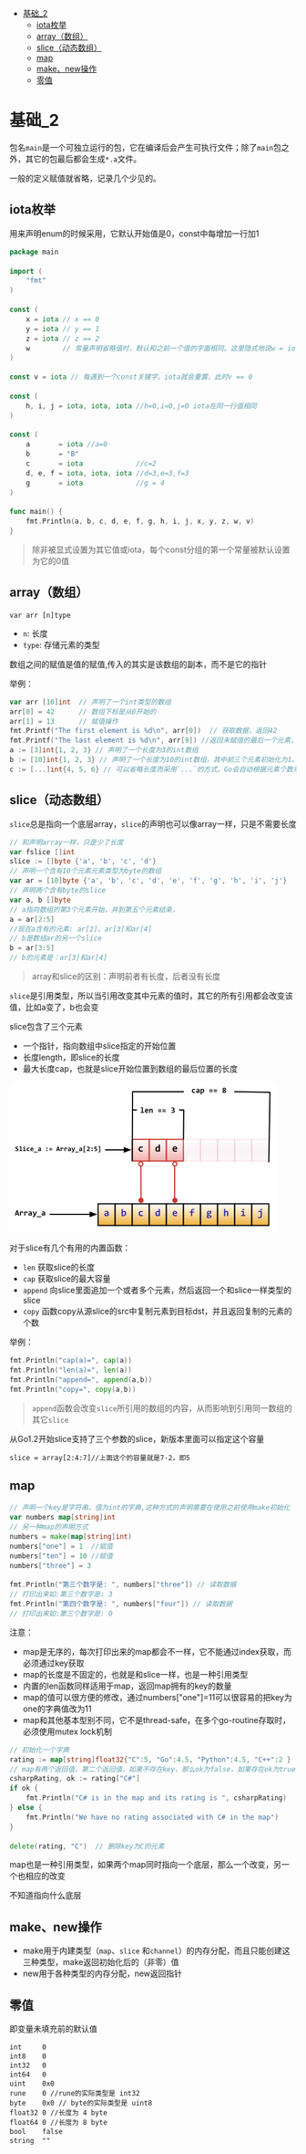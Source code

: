- [基础_2](#%e5%9f%ba%e7%a1%802)
	- [iota枚举](#iota%e6%9e%9a%e4%b8%be)
	- [array（数组）](#array%e6%95%b0%e7%bb%84)
	- [slice（动态数组）](#slice%e5%8a%a8%e6%80%81%e6%95%b0%e7%bb%84)
	- [map](#map)
	- [make、new操作](#makenew%e6%93%8d%e4%bd%9c)
	- [零值](#%e9%9b%b6%e5%80%bc)

# 基础_2

包名`main`是一个可独立运行的包，它在编译后会产生可执行文件；除了`main`包之外，其它的包最后都会生成`*.a`文件。

一般的定义赋值就省略，记录几个少见的。

## iota枚举

用来声明enum的时候采用，它默认开始值是0，const中每增加一行加1

```go
package main

import (
	"fmt"
)

const (
	x = iota // x == 0
	y = iota // y == 1
	z = iota // z == 2
	w        // 常量声明省略值时，默认和之前一个值的字面相同。这里隐式地说w = iota，因此w == 3。其实上面y和z可同样不用"= iota"
)

const v = iota // 每遇到一个const关键字，iota就会重置，此时v == 0

const (
	h, i, j = iota, iota, iota //h=0,i=0,j=0 iota在同一行值相同
)

const (
	a       = iota //a=0
	b       = "B"
	c       = iota             //c=2
	d, e, f = iota, iota, iota //d=3,e=3,f=3
	g       = iota             //g = 4
)

func main() {
	fmt.Println(a, b, c, d, e, f, g, h, i, j, x, y, z, w, v)
}
```

> 除非被显式设置为其它值或iota，每个const分组的第一个常量被默认设置为它的0值

## array（数组）

    var arr [n]type

- `n`: 长度
- `type`: 存储元素的类型

数组之间的赋值是值的赋值,传入的其实是该数组的副本，而不是它的指针

举例：

```go
var arr [10]int  // 声明了一个int类型的数组
arr[0] = 42      // 数组下标是从0开始的
arr[1] = 13      // 赋值操作
fmt.Printf("The first element is %d\n", arr[0])  // 获取数据，返回42
fmt.Printf("The last element is %d\n", arr[9]) //返回未赋值的最后一个元素，默认返回0
a := [3]int{1, 2, 3} // 声明了一个长度为3的int数组
b := [10]int{1, 2, 3} // 声明了一个长度为10的int数组，其中前三个元素初始化为1、2、3，其它默认为0
c := [...]int{4, 5, 6} // 可以省略长度而采用`...`的方式，Go会自动根据元素个数来计算长度
```

## slice（动态数组）

`slice`总是指向一个底层array，`slice`的声明也可以像array一样，只是不需要长度

```go
// 和声明array一样，只是少了长度
var fslice []int
slice := []byte {'a', 'b', 'c', 'd'}
// 声明一个含有10个元素元素类型为byte的数组
var ar = [10]byte {'a', 'b', 'c', 'd', 'e', 'f', 'g', 'h', 'i', 'j'}
// 声明两个含有byte的slice
var a, b []byte
// a指向数组的第3个元素开始，并到第五个元素结束，
a = ar[2:5]
//现在a含有的元素: ar[2]、ar[3]和ar[4]
// b是数组ar的另一个slice
b = ar[3:5]
// b的元素是：ar[3]和ar[4]
```

> array和slice的区别：声明前者有长度，后者没有长度

`slice`是引用类型，所以当引用改变其中元素的值时，其它的所有引用都会改变该值，比如a变了，b也会变

slice包含了三个元素

- 一个指针，指向数组中slice指定的开始位置
- 长度length，即slice的长度
- 最大长度cap，也就是slice开始位置到数组的最后位置的长度

![slice](../assets/slice.png)

对于slice有几个有用的内置函数：

- `len` 获取slice的长度
- `cap` 获取slice的最大容量
- `append` 向slice里面追加一个或者多个元素，然后返回一个和slice一样类型的slice
- `copy` 函数copy从源slice的src中复制元素到目标dst，并且返回复制的元素的个数

举例：

```go
fmt.Println("cap(a)=", cap(a))
fmt.Println("len(a)=", len(a))
fmt.Println("append=", append(a,b))
fmt.Println("copy=", copy(a,b))
```

> `append`函数会改变`slice`所引用的数组的内容，从而影响到引用同一数组的其它`slice`

从Go1.2开始slice支持了三个参数的slice，新版本里面可以指定这个容量

    slice = array[2:4:7]//上面这个的容量就是7-2，即5

## map

```go
// 声明一个key是字符串，值为int的字典,这种方式的声明需要在使用之前使用make初始化
var numbers map[string]int
// 另一种map的声明方式
numbers = make(map[string]int)
numbers["one"] = 1  //赋值
numbers["ten"] = 10 //赋值
numbers["three"] = 3

fmt.Println("第三个数字是: ", numbers["three"]) // 读取数据
// 打印出来如:第三个数字是: 3
fmt.Println("第四个数字是: ", numbers["four"]) // 读取数据
// 打印出来如:第三个数字是: 0
```

注意：

- map是无序的，每次打印出来的map都会不一样，它不能通过index获取，而必须通过key获取
- map的长度是不固定的，也就是和slice一样，也是一种引用类型
- 内置的len函数同样适用于map，返回map拥有的key的数量
- map的值可以很方便的修改，通过numbers["one"]=11可以很容易的把key为one的字典值改为11
- map和其他基本型别不同，它不是thread-safe，在多个go-routine存取时，必须使用mutex lock机制

```go
// 初始化一个字典
rating := map[string]float32{"C":5, "Go":4.5, "Python":4.5, "C++":2 }
// map有两个返回值，第二个返回值，如果不存在key，那么ok为false，如果存在ok为true
csharpRating, ok := rating["C#"]
if ok {
	fmt.Println("C# is in the map and its rating is ", csharpRating)
} else {
	fmt.Println("We have no rating associated with C# in the map")
}

delete(rating, "C")  // 删除key为C的元素
```

map也是一种引用类型，如果两个map同时指向一个底层，那么一个改变，另一个也相应的改变

不知道指向什么底层

## make、new操作

- make用于内建类型（`map`、`slice` 和`channel`）的内存分配，而且只能创建这三种类型，make返回初始化后的（非零）值
- new用于各种类型的内存分配，new返回指针

## 零值

即变量未填充前的默认值

```
int     0
int8    0
int32   0
int64   0
uint    0x0
rune    0 //rune的实际类型是 int32
byte    0x0 // byte的实际类型是 uint8
float32 0 //长度为 4 byte
float64 0 //长度为 8 byte
bool    false
string  ""
```